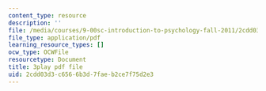 ```yaml
---
content_type: resource
description: ''
file: /media/courses/9-00sc-introduction-to-psychology-fall-2011/2cdd03d3c6566b3d7faeb2ce7f75d2e3_SBrCPDC21f4.pdf
file_type: application/pdf
learning_resource_types: []
ocw_type: OCWFile
resourcetype: Document
title: 3play pdf file
uid: 2cdd03d3-c656-6b3d-7fae-b2ce7f75d2e3
---
```

